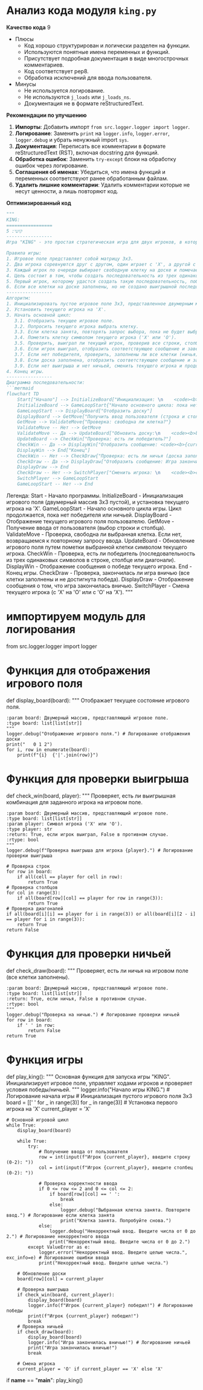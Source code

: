 # Анализ кода модуля `king.py`

**Качество кода**
9
-   Плюсы
    -   Код хорошо структурирован и логически разделен на функции.
    -   Используются понятные имена переменных и функций.
    -   Присутствует подробная документация в виде многострочных комментариев.
    -   Код соответствует pep8.
    -   Обработка исключений для ввода пользователя.
-   Минусы
    -   Не используется логирование.
    -   Не используются `j_loads` или `j_loads_ns`.
    -   Документация не в формате reStructuredText.

**Рекомендации по улучшению**

1.  **Импорты**: Добавить импорт `from src.logger.logger import logger`.
2.  **Логирование**: Заменить `print` на `logger.info`, `logger.error`, `logger.debug` и убрать ненужный import `sys`.
3.  **Документация**: Переписать все комментарии в формате reStructuredText (RST), включая docstring для функций.
4.  **Обработка ошибок**: Заменить `try-except` блоки на обработку ошибок через логирование.
5.  **Соглашения об именах**: Убедиться, что имена функций и переменных соответствуют ранее обработанным файлам.
6.  **Удалить лишние комментарии**: Удалить комментарии которые не несут ценности, а лишь повторяют код.

**Оптимизированный код**

```python
"""
KING:
=================
קושי: 5
-----------------
Игра "KING" - это простая стратегическая игра для двух игроков, в которой каждый игрок пытается создать последовательность из трех одинаковых символов (X или O) в строке, столбце или диагонали на игровом поле 3x3. Игра похожа на "крестики-нолики", но с немного другими правилами.

Правила игры:
1. Игровое поле представляет собой матрицу 3x3.
2. Два игрока соревнуются друг с другом, один играет с 'X', а другой с 'O'.
3. Каждый игрок по очереди выбирает свободную клетку на доске и помечает ее своим символом.
4. Цель состоит в том, чтобы создать последовательность из трех одинаковых символов (X или O) в строке, столбце или диагонали.
5. Первый игрок, которому удастся создать такую последовательность, побеждает.
6. Если все клетки на доске заполнены, но не создано выигрышной последовательности, игра заканчивается вничью.
-----------------
Алгоритм:
1. Инициализировать пустое игровое поле 3x3, представленное двумерным массивом.
2. Установить текущего игрока на 'X'.
3. Начать основной цикл:
   3.1. Отобразить текущее игровое поле.
   3.2. Попросить текущего игрока выбрать клетку.
   3.3. Если клетка занята, повторять запрос выбора, пока не будет выбрана свободная клетка.
   3.4. Пометить клетку символом текущего игрока ('X' или 'O').
   3.5. Проверить, выиграл ли текущий игрок, проверив все строки, столбцы и диагонали.
   3.6. Если игрок выиграл, отобразить соответствующее сообщение и завершить игру.
   3.7. Если нет победителя, проверить, заполнены ли все клетки (ничья).
   3.8. Если доска заполнена, отобразить соответствующее сообщение и завершить игру.
   3.9. Если нет выигрыша и нет ничьей, сменить текущего игрока и продолжить цикл.
4. Конец игры.
-----------------
Диаграмма последовательности:
```mermaid
flowchart TD
    Start["Начало"] --> InitializeBoard["Инициализация: \n    <code><b>\n    board = [[]] # 3x3 пустое\n    currentPlayer = \'X\'\n    </b></code>"]
    InitializeBoard --> GameLoopStart{"Начало основного цикла: пока нет победителя или ничьей"}
    GameLoopStart --> DisplayBoard["Отобразить доску"]
    DisplayBoard --> GetMove["Получить ввод пользователя (строка и столбец)"]
    GetMove --> ValidateMove{"Проверка: свободна ли клетка?"}
    ValidateMove -- Нет --> GetMove
    ValidateMove -- Да --> UpdateBoard["Обновить доску:\n    <code><b>board[row][col] = currentPlayer</b></code>"]
    UpdateBoard --> CheckWin["Проверка: есть ли победитель?"]
    CheckWin -- Да --> DisplayWin["Отобразить сообщение: <code><b>{currentPlayer}</b></code> победил!"]
    DisplayWin --> End["Конец"]
    CheckWin -- Нет --> CheckDraw{"Проверка: есть ли ничья (доска заполнена)?"}
    CheckDraw -- Да --> DisplayDraw["Отобразить сообщение: Игра закончилась вничью!"]
    DisplayDraw --> End
    CheckDraw -- Нет --> SwitchPlayer["Сменить игрока: \n    <code><b>currentPlayer = \'O\' if currentPlayer == \'X\' else \'X\'</b></code>"]
    SwitchPlayer --> GameLoopStart
    GameLoopStart -- Нет --> End
```

Легенда:
    Start - Начало программы.
    InitializeBoard - Инициализация игрового поля (двумерный массив 3x3 пустой), и установка текущего игрока на 'X'.
    GameLoopStart - Начало основного цикла игры. Цикл продолжается, пока нет победителя или ничьей.
    DisplayBoard - Отображение текущего игрового поля пользователю.
    GetMove - Получение ввода от пользователя (выбор строки и столбца).
    ValidateMove - Проверка, свободна ли выбранная клетка. Если нет, возвращаемся к повторному запросу ввода.
    UpdateBoard - Обновление игрового поля путем пометки выбранной клетки символом текущего игрока.
    CheckWin - Проверка, есть ли победитель (последовательность из трех одинаковых символов в строке, столбце или диагонали).
    DisplayWin - Отображение сообщения о победе текущего игрока.
    End - Конец игры.
    CheckDraw - Проверка, закончилась ли игра вничью (все клетки заполнены и не достигнута победа).
    DisplayDraw - Отображение сообщения о том, что игра закончилась вничью.
    SwitchPlayer - Смена текущего игрока (с 'X' на 'O' или с 'O' на 'X').
"""
# импортируем модуль для логирования
from src.logger.logger import logger

# Функция для отображения игрового поля
def display_board(board):
    """
    Отображает текущее состояние игрового поля.

    :param board: Двумерный массив, представляющий игровое поле.
    :type board: list[list[str]]
    """
    logger.debug("Отображение игрового поля.") # Логирование отображения доски
    print("   0 1 2")
    for i, row in enumerate(board):
        print(f"{i}  {'|'.join(row)}")

# Функция для проверки выигрыша
def check_win(board, player):
    """
    Проверяет, есть ли выигрышная комбинация для заданного игрока на игровом поле.

    :param board: Двумерный массив, представляющий игровое поле.
    :type board: list[list[str]]
    :param player: Символ игрока ('X' или 'O').
    :type player: str
    :return: True, если игрок выиграл, False в противном случае.
    :rtype: bool
    """
    logger.debug(f"Проверка выигрыша для игрока {player}.") # Логирование проверки выигрыша

    # Проверка строк
    for row in board:
        if all(cell == player for cell in row):
            return True
    # Проверка столбцов
    for col in range(3):
        if all(board[row][col] == player for row in range(3)):
            return True
    # Проверка диагоналей
    if all(board[i][i] == player for i in range(3)) or all(board[i][2 - i] == player for i in range(3)):
        return True
    return False

# Функция для проверки ничьей
def check_draw(board):
    """
    Проверяет, есть ли ничья на игровом поле (все клетки заполнены).

    :param board: Двумерный массив, представляющий игровое поле.
    :type board: list[list[str]]
    :return: True, если ничья, False в противном случае.
    :rtype: bool
    """
    logger.debug("Проверка на ничью.") # Логирование проверки ничьей
    for row in board:
        if ' ' in row:
            return False
    return True

# Функция игры
def play_king():
    """
    Основная функция для запуска игры "KING".
    Инициализирует игровое поле, управляет ходами игроков и проверяет условия победы/ничьей.
    """
    logger.info("Начало игры KING.") # Логирование начала игры
    # Инициализация пустого игрового поля 3x3
    board = [[' ' for _ in range(3)] for _ in range(3)]
    # Установка первого игрока на 'X'
    current_player = 'X'

    # Основной игровой цикл
    while True:
        display_board(board)

        while True:
            try:
                # Получение ввода от пользователя
                row = int(input(f"Игрок {current_player}, введите строку (0-2): "))
                col = int(input(f"Игрок {current_player}, введите столбец (0-2): "))

                # Проверка корректности ввода
                if 0 <= row <= 2 and 0 <= col <= 2:
                    if board[row][col] == ' ':
                        break
                    else:
                        logger.debug("Выбранная клетка занята. Повторите ввод.") # Логирование если клетка занята
                        print("Клетка занята. Попробуйте снова.")
                else:
                    logger.debug("Некорректный ввод. Введите числа от 0 до 2.") # Логирование некорректного ввода
                    print("Некорректный ввод. Введите числа от 0 до 2.")
            except ValueError as e:
                logger.error("Некорректный ввод. Введите целые числа.", exc_info=e) # Логирование ошибки ввода
                print("Некорректный ввод. Введите целые числа.")

        # Обновление доски
        board[row][col] = current_player

        # Проверка выигрыша
        if check_win(board, current_player):
            display_board(board)
            logger.info(f"Игрок {current_player} победил!") # Логирование победы
            print(f"Игрок {current_player} победил!")
            break
        # Проверка ничьей
        if check_draw(board):
            display_board(board)
            logger.info("Игра закончилась вничью!") # Логирование ничьей
            print("Игра закончилась вничью!")
            break

        # Смена игрока
        current_player = 'O' if current_player == 'X' else 'X'

if __name__ == "__main__":
    play_king()
```